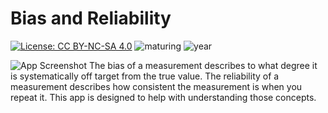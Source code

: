 # Bias and Reliability

[![License: CC BY-NC-SA 4.0](https://img.shields.io/badge/License-CC%20BY--NC--SA%204.0-lightgrey.svg)](https://creativecommons.org/licenses/by-nc-sa/4.0/) ![maturing](https://img.shields.io/badge/lifecycle-maturing-blue) ![year](https://img.shields.io/badge/year-2017-lightgrey)

![App Screenshot](https://sites.psu.edu/shinyapps/files/2018/11/Bias-and-Reliability-e1627399242436-1200x675.png)
The bias of a measurement describes to what degree it is systematically off target from the true value. The reliability of a measurement describes how consistent the measurement is when you repeat it. This app is designed to help with understanding those concepts.
